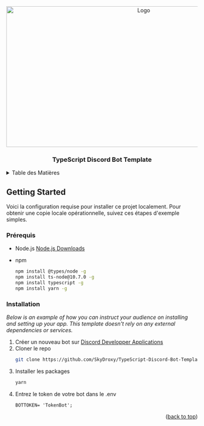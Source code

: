 <div align="center">
  <img src="https://i.imgur.com/XOqAELg.png" alt="Logo" width="708" height="370">

  <h3 align="center">TypeScript Discord Bot Template</h3>
</div>

<!-- TABLE OF CONTENTS -->
<details>
  <summary>Table des Matières</summary>
  <ol>
      <a href="#getting-started">Getting Started</a>
      <ul>
        <li><a href="#prérequis">Prérequis</a></li>
        <li><a href="#installation">Installation</a></li>
      </ul>
    </li>
    <li><a href="#usage">Usage</a></li>
  </ol>
</details>

<!-- GETTING STARTED -->
## Getting Started

Voici la configuration requise pour installer ce projet localement.
Pour obtenir une copie locale opérationnelle, suivez ces étapes d'exemple simples.

### Prérequis

* Node.js
<a href="https://nodejs.org/fr/">Node.js Downloads</a>

* npm
  ```sh
  npm install @types/node -g
  npm install ts-node@10.7.0 -g
  npm install typescript -g
  npm install yarn -g
  ```

### Installation

_Below is an example of how you can instruct your audience on installing and setting up your app. This template doesn't rely on any external dependencies or services._

1. Créer un nouveau bot sur [Discord Developper Applications](https://discord.com/developers/applications)
2. Cloner le repo
   ```sh
   git clone https://github.com/SkyDroxy/TypeScript-Discord-Bot-Template.git
   ```
3. Installer les packages
   ```sh
   yarn
   ```
4. Entrez le token de votre bot dans le .env
   ```env
   BOTTOKEN= 'TokenBot';
   ```

<p align="right">(<a href="#top">back to top</a>)</p>
